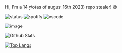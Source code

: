 Hi, I'm a 14 y/o(as of august 16th 2023) repo stealer! 😃 

![status](https://api.statusbadges.me/badge/status/1149438819834269856?simple=true&style=for-the-badge) ![spotify](https://api.statusbadges.me/badge/spotify/1149438819834269856?style=for-the-badge) ![vscode](https://api.statusbadges.me/badge/vscode/1149438819834269856?style=for-the-badge)

![image](https://lanyard.cnrad.dev/api/1149438819834269856)

![Github Stats](https://github-readme-stats.vercel.app/api?username=vornex-gh&theme=tokyonight)

[![Top Langs](https://github-readme-stats.vercel.app/api/top-langs/?username=vornex-gh&layout=donut&theme=tokyonight)](https://github.com/vornex-gh/vornex-gh)
